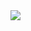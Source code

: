 

<span>
  <img align="left" src="https://github-readme-stats.vercel.app/api/top-langs/?username=ikeikeikeike&hide=css,html,JavaScript,Vim%20Script" />
</span>


